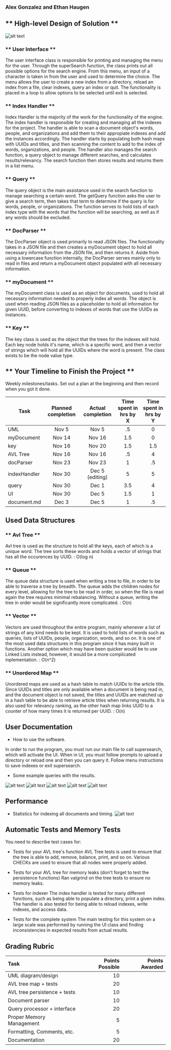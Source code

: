 ### Alex Gonzalez and Ethan Haugen 

## ** High-level Design of Solution **

![alt text](https://github.com/SMUCS2341/assignment-4-search-engine-she-s-bulletproof/blob/main/supersearch/uml.png)

### ** User Interface **
The user interface class is responsible for printing and managing the menu for the user. Through the superSearch function,
the class prints out all possible options for the search engine. From this menu, an input of a character is taken in from
the user and used to determine the choice. The menu allows the user to create a new index from a directory, reload an index
from a file, clear indexes, query an index or quit. The functionality is placed in a loop to allow options to be selected
until exit is selected.

### ** Index Handler **
Index Handler is the majority of the work for the functionality of the engine. The index handler is responsible for creating
and managing all the indexes for the project. The handler is able to scan a document object's words, people, and organizations 
and add them to their appropiate indexes and add the instances accordingly. The handler starts by populating both hash maps
with UUIDs and titles, and then scanning the content to add to the index of words, organizations, and people. The handler also
manages the search function, a query object to manage different searches, and calculates results/relevancy. The search function 
then stores results and returns them in a list menu.

### ** Query **
The query object is the main assistance used in the search function to manage searching a certain word. The getQuery function 
asks the user to give a search term, then takes that term to determine if the query is for words, people, or organizations. The
function serves to hold lists of each index type with the words that the function will be searching, as well as if any words
should be excluded.

### ** DocParser **
The DocParser object is used primarily to read JSON files. The functionality takes in a JSON file and then creates a myDocument
object to hold all necessary information from the JSON file, and then returns it. Aside from using a lowercase function internally,
the DocParser serves mainly only to read in files and return a myDocument object populated with all necessary information.

### ** myDocument **
The myDocument class is used as an object for documents, used to hold all necessary information needed to properly index all words. 
The object is used when reading JSON files as a placeholder to hold all information for given UUID, before converting to indexes of
words that use the UUIDs as instances. 

### ** Key **
The key class is used as the object that the trees for the indexes will hold. Each key node holds it's name, which is a specific word,
and then a vector of strings which will hold all the UUIDs where the word is present. The class exists to be the node value type.


## ** Your Timeline to Finish the Project **
Weekly milestones/tasks. Set out a plan at the beginning and then record when you got it done.

| Task        | Planned completion | Actual completion | Time spent in hrs by X | Time spent in hrs by Y |
| ----------- | :-----------------:| :---------------: | :--------------------: | :--------------------: |
| UML         | Nov 5              | Nov 5             | .5                     | 0                      |
| myDocument  | Nov 14             | Nov 16            | 1.5                    | 0                      |
| key         | Nov 16             | Nov 20            | 1.5                    | 1.5                    |
| AVL Tree    | Nov 16             | Nov 16            | .5                     | 4                      |
| docParser   | Nov 23             | Nov 23            | 1                      | .5                     |
| indexHandler| Nov 30             | Dec 5 (editing)   | 5                      | 5                      |
| query       | Nov 30             | Dec 1             | 3.5                    | 4                      |
| UI          | Nov 30             | Dec 5             | 1.5                    | 1                      |
| document.md | Dec 3              | Dec 5             | 1                      | .5                     |


## Used Data Structures

### ** Avl Tree **
Avl tree is used as the structure to hold all the keys, each of which is a unique word. The tree sorts these
words and holds a vector of strings that has all the occurences by UUID. 
: O(log n)

### ** Queue **
The queue data structure is used when writing a tree to file, in order to be able to traverse a tree by
breadth. The queue adds the children nodes for every level, allowing for the tree to be read in order,
so when the file is read again the tree requires minimal rebalancing. Without a queue, writing the tree
in order would be significantly more complicated. 
: O(n)

### ** Vector **
Vectors are used throughout the entire program, mainly whenever a list of strings of any kind needs to be
kept. It is used to hold lists of words such as queries, lists of UUIDs, people, organization, words, and
so on. It is one of the most used data structures in this program since it has many built in functions.
Another option which may have been quicker would be to use Linked Lists instead, however, it would be 
a more complicated inplementation. 
: O(n^2)

### ** Unordered Map **
Unordered maps are used as a hash table to match UUIDs to the article title. Since UUIDs and titles are
only available when a document is being read in, and the document object is not saved, the titles and
UUIDs are matched up in a hash table to be able to retrieve article titles when returning results. It
is also used for relevancy ranking, as the other hash map links UUID to a counter of how many times it 
is returned per UUID. 
: O(n)


## User Documentation 
- How to use the software.

In order to run the program, you must run our main file to call supersearch, which will activate the UI.
When in UI, you must follow prompts to upload a directory or reload one and then you can query it. Follow
menu instructions to save indexes or exit supersearch.

- Some example queries with the results.

![alt text](https://github.com/SMUCS2341/assignment-4-search-engine-she-s-bulletproof/blob/main/supersearch/outputs%20and%20code/Reloading%20indices%20and%20finding%20fund.png)
![alt text](https://github.com/SMUCS2341/assignment-4-search-engine-she-s-bulletproof/blob/main/supersearch/outputs%20and%20code/persistency%20index%20proof.png)
![alt text](https://github.com/SMUCS2341/assignment-4-search-engine-she-s-bulletproof/blob/main/supersearch/outputs%20and%20code/proof%20of%20relevancy%20ranking%20pt%202.png)
![alt text](https://github.com/SMUCS2341/assignment-4-search-engine-she-s-bulletproof/blob/main/supersearch/outputs%20and%20code/proof%20of%20relevancy%20ranking.png)
![alt text](https://github.com/SMUCS2341/assignment-4-search-engine-she-s-bulletproof/blob/main/supersearch/outputs%20and%20code/proof%20that%20-%20works.png)



## Performance
- Statistics for indexing all documents and timing.
![alt text](https://github.com/SMUCS2341/assignment-4-search-engine-she-s-bulletproof/blob/main/timing.png)


## Automatic Tests and Memory Tests
You need to describe test cases for:
- Tests for your AVL tree's function
AVL Tree tests is used to ensure that the tree is able to add, remove, balance, print, and so on. Various
CHECKs are used to ensure that all nodes were properly added. 

- Tests for your AVL tree for memory leaks (don't forget to test the persistence functions)
Ran valgrind on the tree tests to ensure no memory leaks.

- Tests for indexer
The index handler is tested for many different functions, such as being able to populate a directory, print
a given index. The handler is also tested for being able to reload indexes, write indexes, and access data. 

- Tests for the complete system
The main testing for this system on a large scale was performed by running the UI class and finding 
inconsistencies in expected results from actual results.

## Grading Rubric

| Task                        | Points Possible | Points Awarded |
| :------------------         | --------------: | -------------: |
| UML diagram/design          | 10              |                |
| AVL tree map + tests        | 20              |                |
| AVL tree persistence + tests| 10              |                |
| Document parser             | 10              |                |
| Query processor + interface | 20              |                |
| Proper Memory Management    | 5               |                |
| Formatting, Comments, etc.  | 5               |                |
| Documentation               | 20              |                |
